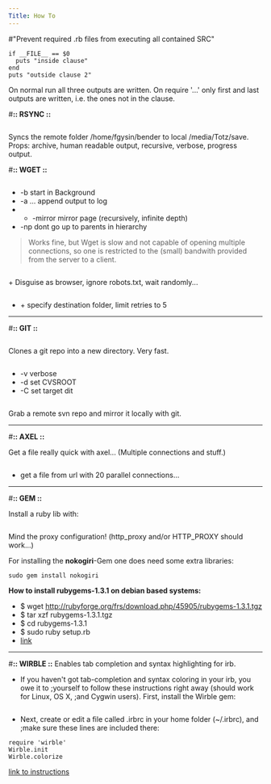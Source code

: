 ```yaml
---
Title: How To
---
```


#"Prevent required .rb files from executing all contained SRC"
```puts "outside clause 1"
if __FILE__ == $0
  puts "inside clause"
end
puts "outside clause 2"
```
On normal run all three outputs are written. On require '...' only first and last outputs are written, i.e. the ones not in the clause.


#**:: RSYNC ::**
```sudo rsync -ahrv --progress fgysin@bender:/home/fgysin/bender /media/Totz/save/
```
Syncs the remote folder /home/fgysin/bender to local /media/Totz/save.
Props: archive, human readable output, recursive, verbose, progress output.


#**:: WGET ::**

```wget -b -a wget.log --mirror -np http://mirrors.ibiblio.org/pub/mirrors/maven2/
```

-  -b		start in Background
-  -a ...		append output to log
-  - -mirror	mirror page (recursively, infinite depth)
-  -np		dont go up to parents in hierarchy


> Works fine, but Wget is slow and not capable of opening multiple connections, so one is restricted to the (small) bandwith provided from the server to a client.

```wget -e robots=off -c --mirror --random-wait -np -U"Mozilla/5.0 (X11; U; Linux i686; en-US; rv:1.9.0.3) Gecko/2008092416 Firefox/3.0.3" https://www.ohloh.net/p/adium/
```

\+ Disguise as browser, ignore robots.txt, wait randomly...


``` wget -e robots=off -c --mirror --random-wait -np -U"Mozilla/5.0 (X11; U; Linux i686; en-US; rv:1.9.0.3) Gecko/2008092416 Firefox/3.0.3" -t 5 -P /home/fgysin/sources/web/ohloh.net/try1 https://www.ohloh.net/p/vlc/enlistments
```

-  \+ specify destination folder, limit retries to 5

---


#**:: GIT ::**

```git clone <url>
```
Clones a git repo into a new directory. Very fast.

```git cvsimport -v -d :pserver:anonymous:@ettercap.cvs.sourceforge.net:/cvsroot/ettercap ettercap -C ettercap
```

-  -v		verbose
-  -d		set CVSROOT
-  -C		set target dit


```git svn clone <url>
```
Grab a remote svn repo and mirror it locally with git.


---

#**:: AXEL ::**

Get a file really quick with axel... (Multiple connections and stuff.)

``` axel -n 20 <url>
```
-  get a file from url with 20 parallel connections...


---

#**:: GEM ::**

Install a ruby lib with:
```gem install <name-of-the-gem>
```
Mind the proxy configuration! (http_proxy and/or HTTP_PROXY should work...)

For installing the **nokogiri**-Gem one does need some extra libraries:
```sudo apt-get install libxml2 libxml2-dev libxslt1-dev
sudo gem install nokogiri
```

**How to install rubygems-1.3.1 on debian based systems:**
- $ wget http://rubyforge.org/frs/download.php/45905/rubygems-1.3.1.tgz
- $ tar xzf rubygems-1.3.1.tgz
- $ cd rubygems-1.3.1
- $ sudo ruby setup.rb
- <a href="http://intertwingly.net/blog/2008/11/23/RubyGems-1-3-1-on-Ubuntu-8-10">link</a>


---

#**:: WIRBLE ::**
Enables tab completion and syntax highlighting for irb.

- If you haven't got tab-completion and syntax coloring in your irb, you owe it to ;yourself to follow these instructions right away (should work for Linux, OS X, ;and Cygwin users). First, install the Wirble gem:
```sudo gem install -y wirble
```

- Next, create or edit a file called .irbrc in your home folder (~/.irbrc), and ;make sure these lines are included there:
```require 'rubygems'
require 'wirble'
Wirble.init
Wirble.colorize
```
<a href="http://www.rubyinside.com/wirble-tab-completion-and-syntax-coloring-for-irb-336.html">link to instructions</a>
